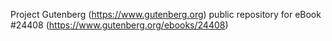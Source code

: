 Project Gutenberg (https://www.gutenberg.org) public repository for eBook #24408 (https://www.gutenberg.org/ebooks/24408)
